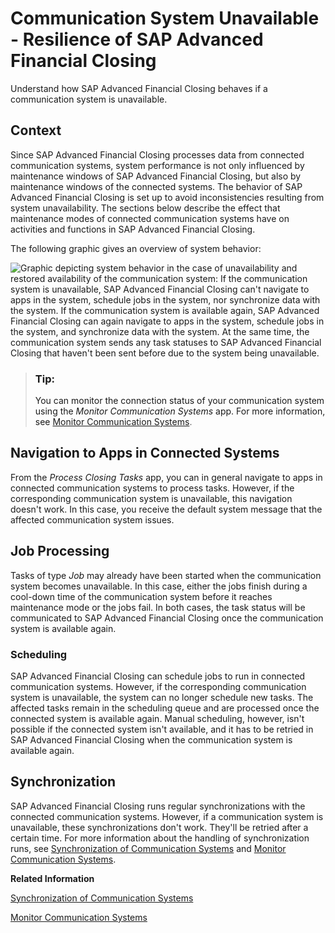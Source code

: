 <!-- loio727d2ee07e364da796a4273ff2f73bb5 -->

# Communication System Unavailable - Resilience of SAP Advanced Financial Closing

Understand how SAP Advanced Financial Closing behaves if a communication system is unavailable.



<a name="loio727d2ee07e364da796a4273ff2f73bb5__section_knm_d3t_qxb"/>

## Context

Since SAP Advanced Financial Closing processes data from connected communication systems, system performance is not only influenced by maintenance windows of SAP Advanced Financial Closing, but also by maintenance windows of the connected systems. The behavior of SAP Advanced Financial Closing is set up to avoid inconsistencies resulting from system unavailability. The sections below describe the effect that maintenance modes of connected communication systems have on activities and functions in SAP Advanced Financial Closing.

The following graphic gives an overview of system behavior:

![Graphic depicting system behavior in the case of unavailability and restored availability of the communication system: If the communication system is unavailable, SAP Advanced Financial Closing can't navigate to apps in the system, schedule jobs in the system, nor synchronize data with the system. If the communication system is available again, SAP Advanced Financial Closing can again navigate to apps in the system, schedule jobs in the system, and synchronize data with the system. At the same time, the communication system sends any task statuses to SAP Advanced Financial Closing that haven't been sent before due to the system being unavailable.](images/Diagram_AFC_Behaviour_If_System_Unavailable_45f6562.png)

> ### Tip:  
> You can monitor the connection status of your communication system using the *Monitor Communication Systems* app. For more information, see [Monitor Communication Systems](../System-Monitoring/monitor-communication-systems-a215069.md).



<a name="loio727d2ee07e364da796a4273ff2f73bb5__section_exg_43t_qxb"/>

## Navigation to Apps in Connected Systems

From the *Process Closing Tasks* app, you can in general navigate to apps in connected communication systems to process tasks. However, if the corresponding communication system is unavailable, this navigation doesn't work. In this case, you receive the default system message that the affected communication system issues.



<a name="loio727d2ee07e364da796a4273ff2f73bb5__section_ikw_1jt_qxb"/>

## Job Processing

Tasks of type *Job* may already have been started when the communication system becomes unavailable. In this case, either the jobs finish during a cool-down time of the communication system before it reaches maintenance mode or the jobs fail. In both cases, the task status will be communicated to SAP Advanced Financial Closing once the communication system is available again.



### Scheduling

SAP Advanced Financial Closing can schedule jobs to run in connected communication systems. However, if the corresponding communication system is unavailable, the system can no longer schedule new tasks. The affected tasks remain in the scheduling queue and are processed once the connected system is available again. Manual scheduling, however, isn't possible if the connected system isn't available, and it has to be retried in SAP Advanced Financial Closing when the communication system is available again.



<a name="loio727d2ee07e364da796a4273ff2f73bb5__section_rnq_xkt_qxb"/>

## Synchronization

SAP Advanced Financial Closing runs regular synchronizations with the connected communication systems. However, if a communication system is unavailable, these synchronizations don't work. They'll be retried after a certain time. For more information about the handling of synchronization runs, see [Synchronization of Communication Systems](synchronization-of-communication-systems-a86348d.md) and [Monitor Communication Systems](../System-Monitoring/monitor-communication-systems-a215069.md).

**Related Information**  


[Synchronization of Communication Systems](synchronization-of-communication-systems-a86348d.md "Get an overview of the synchronization and validation of data.")

[Monitor Communication Systems](../System-Monitoring/monitor-communication-systems-a215069.md "You use the Monitor Communication Systems app to check the status of your connected communication systems and tackle any issues.")

